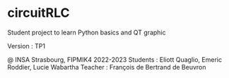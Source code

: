 # circuitRLC

Student project to learn Python basics and QT graphic 

Version : TP1

@ INSA Strasbourg, FIPMIK4 2022-2023
Students : Eliott Quaglio, Emeric Roddier, Lucie Wabartha
Teacher : François de Bertrand de Beuvron
